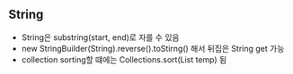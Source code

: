 ## String
- String은 substring(start, end)로 자를 수 있음
- new StringBuilder(String).reverse().toStirng() 해서 뒤집은 String get 가능
- collection sorting할 떄에는 Collections.sort(List<String> temp) 됨
